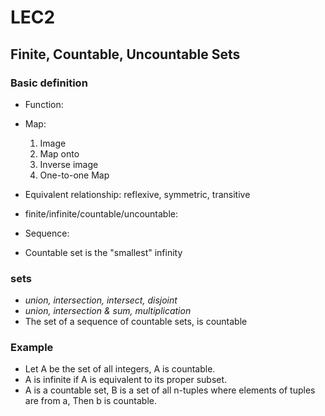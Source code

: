 # LEC2

## Finite, Countable, Uncountable Sets

### Basic definition

- Function:

- Map:

  1. Image
  2. Map onto
  3. Inverse image
  4. One-to-one Map

- Equivalent relationship: reflexive, symmetric, transitive

- finite/infinite/countable/uncountable:

- Sequence:

- Countable set is the "smallest" infinity

### sets

- *union, intersection, intersect, disjoint*
- *union, intersection & sum, multiplication*
- The set of a sequence of countable sets, is countable

### Example

- Let A be the set of all integers, A is countable.
- A is infinite if  A is equivalent to its proper subset.
- A is a countable set, B is a set of all n-tuples where elements of tuples are from a, Then b is countable.
